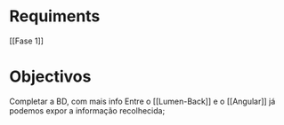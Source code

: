 # Requiments

[[Fase 1]]

# Objectivos
Completar a BD, com mais info
Entre o [[Lumen-Back]] e o [[Angular]] já podemos expor a informação recolhecida;